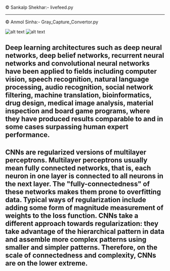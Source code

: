 
 © Sankalp Shekhar:-
 livefeed.py
 _____________________________________________________________________________________________
  © Anmol Sinha:-
  Gray_Capture_Convertor.py

![alt text](https://i.stack.imgur.com/f2RiP.gif)  ![alt text](https://ze-us.xyz/images/neuralnet.gif)
## Deep learning architectures such as deep neural networks, deep belief networks, recurrent neural networks and convolutional neural networks have been applied to fields including computer vision, speech recognition, natural language processing, audio recognition, social network filtering, machine translation, bioinformatics, drug design, medical image analysis, material inspection and board game programs, where they have produced results comparable to and in some cases surpassing human expert performance.

## CNNs are regularized versions of multilayer perceptrons. Multilayer perceptrons usually mean fully connected networks, that is, each neuron in one layer is connected to all neurons in the next layer. The "fully-connectedness" of these networks makes them prone to overfitting data. Typical ways of regularization include adding some form of magnitude measurement of weights to the loss function. CNNs take a different approach towards regularization: they take advantage of the hierarchical pattern in data and assemble more complex patterns using smaller and simpler patterns. Therefore, on the scale of connectedness and complexity, CNNs are on the lower extreme. 
